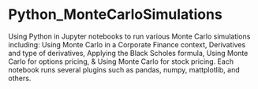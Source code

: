 # Python_MonteCarloSimulations
Using Python in Jupyter notebooks to run various Monte Carlo simulations including: Using Monte Carlo in a Corporate Finance context, Derivatives and type of derivatives, Applying the Black Scholes formula, Using Monte Carlo for options pricing, &amp; Using Monte Carlo for stock pricing. Each notebook runs several plugins such as pandas, numpy, mattplotlib, and others. 
